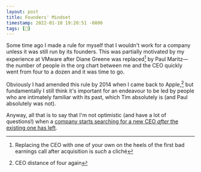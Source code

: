 ```yaml
---
layout: post
title: Founders' Mindset
timestamp: 2022-01-10 19:20:51 -0800
tags: [📰]
---
```


Some time ago I made a rule for myself that I wouldn't work for a company unless it was still run by its founders. This was partially motivated by my experience at VMware after Diane Greene was replaced[^cliche] by Paul Maritz—the number of people in the org chart between me and the CEO quickly went from four to a dozen and it was time to go.

Obviously I had amended this rule by 2014 when I came back to Apple,[^distance] but fundamentally I still think it's important for an endeavour to be led by people who are intimately familiar with its past, which Tim absolutely is (and Paul absolutely was not).

<!-- heck arguing that Steve was the right CEO for when Apple was underdog, and Tim is a better CEO for Apple now that it's dominant is a post all its own -->

Anyway, all that is to say that I'm not optimistic (and have a lot of questions!) when a [company starts searching for a new CEO _after_ the existing one has left](https://signal.org/blog/new-year-new-ceo/).

[^cliche]: Replacing the CEO with one of your own on the heels of the first bad earnings call after acquisition is _such_ a cliché
[^distance]: CEO distance of four again
